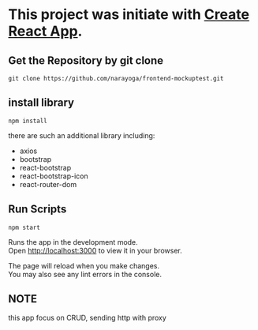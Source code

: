 # This project was initiate with [Create React App](https://github.com/facebook/create-react-app).

## Get the Repository by git clone

`git clone https://github.com/narayoga/frontend-mockuptest.git`

## install library 

`npm install`

there are such an additional library including:
- axios
- bootstrap
- react-bootstrap
- react-bootstrap-icon
- react-router-dom

## Run Scripts

`npm start`

Runs the app in the development mode.\
Open [http://localhost:3000](http://localhost:3000) to view it in your browser.

The page will reload when you make changes.\
You may also see any lint errors in the console.

## NOTE

this app focus on CRUD, sending http with proxy
